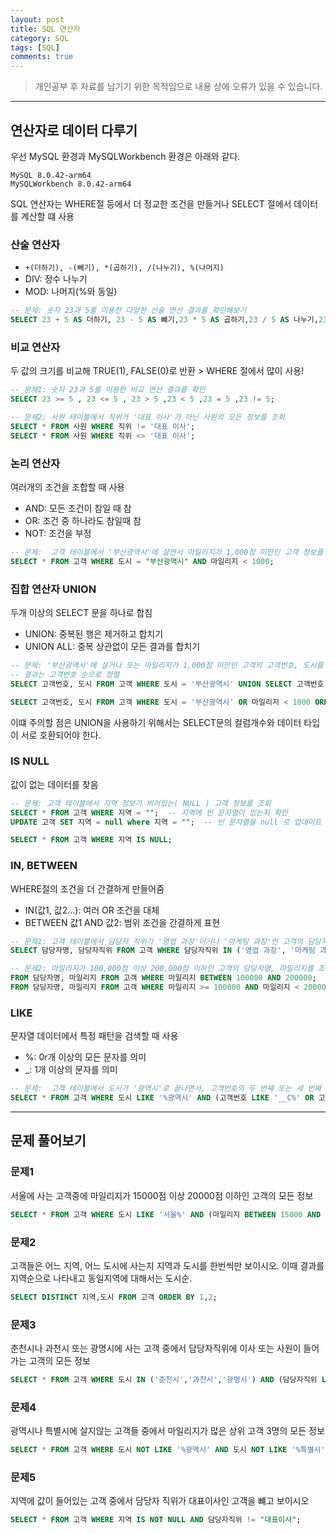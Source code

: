 ```yaml
---
layout: post
title: SQL 연산자 
category: SQL
tags: [SQL]
comments: true
---
```


> 개인공부 후 자료를 남기기 위한 목적임으로 내용 상에 오류가 있을 수 있습니다.    

<hr>

## 연산자로 데이터 다루기 

우선 MySQL 환경과 MySQLWorkbench 환경은 아래와 같다.

```
MySQL 8.0.42-arm64
MySQLWorkbench 8.0.42-arm64
```

SQL 연산자는 WHERE절 등에서 더 정교한 조건을 만들거나 SELECT 절에서 데이터를 계산할 떄 사용


### 산술 연산자

- `+(더하기), -(뻬기), *(곱하기), /(나누기), %(나머지)` 
- DIV: 정수 나누기
- MOD: 나머지(%와 동일)

```sql 
-- 문제: 숫자 23과 5를 이용한 다양한 산술 연산 결과를 확인해보기
SELECT 23 + 5 AS 더하기, 23 - 5 AS 뺴기,23 * 5 AS 곱하기,23 / 5 AS 나누기,23 % 5 AS 나머지1 ,23 mod 5 AS 나머지2;
```


### 비교 연산자

두 값의 크기를 비교해 TRUE(1), FALSE(0)로 반환 > WHERE 절에서 많이 사용!

```sql
-- 문제1: 숫자 23과 5를 이용한 비교 연산 결과를 확인
SELECT 23 >= 5 , 23 <= 5 , 23 > 5 ,23 < 5 ,23 = 5 ,23 != 5;

-- 문제2: 사원 테이블에서 직위가 '대표 이사'가 아닌 사원의 모든 정보를 조회
SELECT * FROM 사원 WHERE 직위 != '대표 이사';
SELECT * FROM 사원 WHERE 직위 <> '대표 이사';
```


### 논리 연산자

여러개의 조건을 조합할 때 사용

- AND: 모든 조건이 참일 때 참
- OR: 조건 중 하나라도 참일때 참
- NOT: 조건을 부정

```sql
-- 문제:  고객 테이블에서 '부산광역시'에 살면서 마일리지가 1,000점 미만인 고객 정보를 조회
SELECT * FROM 고객 WHERE 도시 = "부산광역시" AND 마일리지 < 1000;
```


### 집합 연산자 UNION

두개 이상의 SELECT 문을 하나로 합침

- UNION: 중복된 행은 제거하고 합치기
- UNION ALL: 중복 상관없이 모든 결과를 합치기

```sql
-- 문제: '부산광역시'에 살거나 또는 마일리지가 1,000점 미만인 고객의 고객번호, 도시를 조회
-- 결과는 고객번호 순으로 정렬
SELECT 고객번호, 도시 FROM 고객 WHERE 도시 = '부산광역시' UNION SELECT 고객번호, 도시 FROM 고객 WHERE 마일리지 < 1000 ORDER BY 1

SELECT 고객번호, 도시 FROM 고객 WHERE 도시 = '부산광역시' OR 마일리지 < 1000 ORDER BY 1
```

이떄 주의할 점은 UNION을 사용하기 위해서는 SELECT문의 컬럼개수와 데이터 타입이 서로 호환되어야 한다.


### IS NULL

값이 없는 데이터를 찾음

```sql
-- 문제: 고객 테이블에서 지역 정보가 비어있는( NULL ) 고객 정보를 조회
SELECT * FROM 고객 WHERE 지역 = "";  -- 지역에 빈 문자열이 있는지 확인
UPDATE 고객 SET 지역 = null where 지역 = "";  -- 빈 문자열을 null 로 업데이트

SELECT * FROM 고객 WHERE 지역 IS NULL;
```


### IN, BETWEEN

WHERE절의 조건을 더 간결하게 만들어줌

- IN(값1, 값2...): 여러 OR 조건을 대체
- BETWEEN 값1 AND 값2: 범위 조건을 간결하게 표현

```sql 
-- 문제1: 고객 테이블에서 담당자 직위가 '영업 과장'이거나 '마케팅 과장'인 고객의 담당자명, 담당자직위를 조회
SELECT 담당자명, 담당자직위 FROM 고객 WHERE 담당자직위 IN ('영업 과장', '마케팅 과장');

-- 문제2: 마일리지가 100,000점 이상 200,000점 이하인 고객의 담당자명, 마일리지를 조회
FROM 담당자명, 마일리지 FROM 고객 WHERE 마일리지 BETWEEN 100000 AND 200000;
FROM 담당자명, 마일리지 FROM 고객 WHERE 마일리지 >= 100000 AND 마일리지 < 200000;
```


### LIKE

문자열 데이터에서 특정 패턴을 검색할 때 사용

- %: 0r개 이상의 모든 문자를 의미
- _: 1개 이상의 문자를 의미

```sql
-- 문제:  고객 테이블에서 도시가 '광역시'로 끝나면서, 고객번호의 두 번째 또는 세 번째 글자가 'C'인 고객 정보를 조회
SELECT * FROM 고객 WHERE 도시 LIKE '%광역시' AND (고객번호 LIKE '__C%' OR 고객번호 LIKE '___C%');
```



-------

## 문제 풀어보기

### 문제1

서울에 사는 고객중에 마일리지가 15000점 이상 20000점 이하인 고객의 모든 정보 

```sql
SELECT * FROM 고객 WHERE 도시 LIKE '서울%' AND (마일리지 BETWEEN 15000 AND 20000);
```


### 문제2

고객들은 어느 지역, 어느 도시에 사는지 지역과 도시를 한번씩만 보이시오.
이때 결과를 지역순으로 나타내고 동일지역에 대해서는 도시순.

```sql
SELECT DISTINCT 지역,도시 FROM 고객 ORDER BY 1,2;
```


### 문제3

춘천시나 과천시 또는 광명시에 사는 고객 중에서 담당자직위에 이사 또는 사원이 들어가는 고객의 모든 정보 

```sql
SELECT * FROM 고객 WHERE 도시 IN ('춘천시','과천시','광명시') AND (담당자직위 LIKE '%이사' OR 담당자직위 LIKE '%사원');
```


### 문제4

광역시나 특별시에 살지않는 고객들 중에서 마일리지가 많은 상위 고객 3명의 모든 정보 

```sql
SELECT * FROM 고객 WHERE 도시 NOT LIKE '%광역시' AND 도시 NOT LIKE '%특별시' ORDER BY 마일리지 DESC LIMIT 3;'
```


### 문제5

지역에 값이 들어있는 고객 중에서 담당자 직위가 대표이사인 고객을 뺴고 보이시오 

```sql
SELECT * FROM 고객 WHERE 지역 IS NOT NULL AND 담당자직위 != "대표이사";
```


